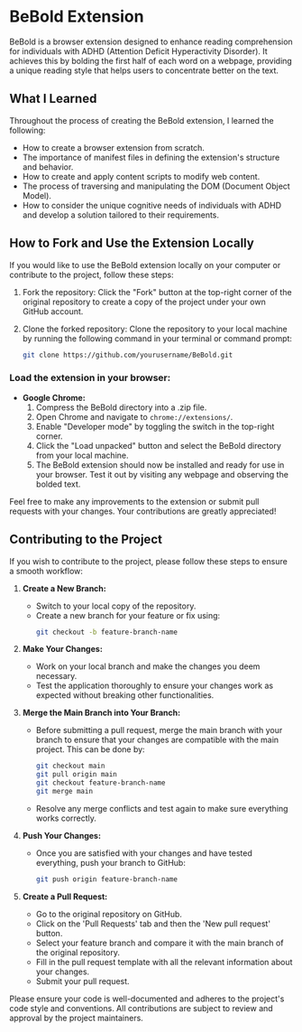 # BeBold Extension
BeBold is a browser extension designed to enhance reading comprehension for individuals with ADHD (Attention Deficit Hyperactivity Disorder). It achieves this by bolding the first half of each word on a webpage, providing a unique reading style that helps users to concentrate better on the text.

## What I Learned
Throughout the process of creating the BeBold extension, I learned the following:

- How to create a browser extension from scratch.
- The importance of manifest files in defining the extension's structure and behavior.
- How to create and apply content scripts to modify web content.
- The process of traversing and manipulating the DOM (Document Object Model).
- How to consider the unique cognitive needs of individuals with ADHD and develop a solution tailored to their requirements.

## How to Fork and Use the Extension Locally
If you would like to use the BeBold extension locally on your computer or contribute to the project, follow these steps:

1. Fork the repository: Click the "Fork" button at the top-right corner of the original repository to create a copy of the project under your own GitHub account.
2. Clone the forked repository: Clone the repository to your local machine by running the following command in your terminal or command prompt:

    ```bash
    git clone https://github.com/yourusername/BeBold.git
    ```

### Load the extension in your browser:
- **Google Chrome:**
  1. Compress the BeBold directory into a .zip file.
  2. Open Chrome and navigate to `chrome://extensions/`.
  3. Enable "Developer mode" by toggling the switch in the top-right corner.
  4. Click the "Load unpacked" button and select the BeBold directory from your local machine.
  5. The BeBold extension should now be installed and ready for use in your browser. Test it out by visiting any webpage and observing the bolded text.

Feel free to make any improvements to the extension or submit pull requests with your changes. Your contributions are greatly appreciated!

## Contributing to the Project
If you wish to contribute to the project, please follow these steps to ensure a smooth workflow:

1. **Create a New Branch:**
   - Switch to your local copy of the repository.
   - Create a new branch for your feature or fix using:
     ```bash
     git checkout -b feature-branch-name
     ```
2. **Make Your Changes:**
   - Work on your local branch and make the changes you deem necessary.
   - Test the application thoroughly to ensure your changes work as expected without breaking other functionalities.

3. **Merge the Main Branch into Your Branch:**
   - Before submitting a pull request, merge the main branch with your branch to ensure that your changes are compatible with the main project. This can be done by:
     ```bash
     git checkout main
     git pull origin main
     git checkout feature-branch-name
     git merge main
     ```
   - Resolve any merge conflicts and test again to make sure everything works correctly.

4. **Push Your Changes:**
   - Once you are satisfied with your changes and have tested everything, push your branch to GitHub:
     ```bash
     git push origin feature-branch-name
     ```

5. **Create a Pull Request:**
   - Go to the original repository on GitHub.
   - Click on the 'Pull Requests' tab and then the 'New pull request' button.
   - Select your feature branch and compare it with the main branch of the original repository.
   - Fill in the pull request template with all the relevant information about your changes.
   - Submit your pull request.

Please ensure your code is well-documented and adheres to the project's code style and conventions. All contributions are subject to review and approval by the project maintainers.


